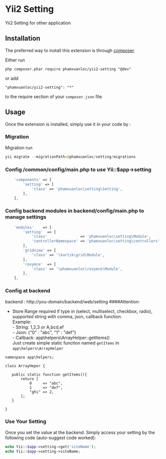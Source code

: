 Yii2 Setting
=========
Yii2 Setting for other application

Installation
------------

The preferred way to install this extension is through [composer](http://getcomposer.org/download/).

Either run

```
php composer.phar require phamxuanloc/yii2-setting "@dev"
```

or add

```
"phamxuanloc/yii2-setting": "*"
```

to the require section of your `composer.json` file.


Usage
-----

Once the extension is installed, simply use it in your code by  :

### Migration

Migration run

```php
yii migrate --migrationPath=@phamxuanloc/setting/migrations
```

### Config /common/config/main.php to use Yii::$app->setting
```php
    'components' => [
        'setting' => [
            'class' => 'phamxuanloc\setting\Setting',
        ],
    ],
```

### Config backend modules in backend/config/main.php to manage settings

```php
    'modules'    => [
   		'setting'  => [
            'class'               => 'phamxuanloc\setting\Module',
            'controllerNamespace' => 'phamxuanloc\setting\controllers',
   		],
   		'gridview' => [
            'class' => '\kartik\grid\Module',
   		],
   		'roxymce'  => [
            'class' => '\phamxuanloc\roxymce\Module',
   		],
    ],
```


### Config at backend
backend : http://you-domain/backend/web/setting
####Attention:
- Store Range required if type in (select, multiselect, checkbox, radio), supported string with comma, json, callback function.  
              Example:  
               - String: 1,2,3 or A,bcd,ef  
               - Json: {"0" : "abc", "1" : "def"}  
               - Callback: app\helpers\ArrayHelper::getItems()  
Just create simple static function named `getItems` in `app\helpers\ArrayHelper`
 ~~~
 namespace app\helpers;

 class ArrayHeper {

    public static function getItems(){
        return [
            0     => "abc",
            1     => "def",
            "ghi" => 2,
        ];
    }

 }
 ~~~

### Use Your Setting
Once you set the value at the backend. Simply access your setting by the following code (auto-suggest code worked):

```php
echo Yii::$app->setting->get('siteName');
echo Yii::$app->setting->siteName;
```
